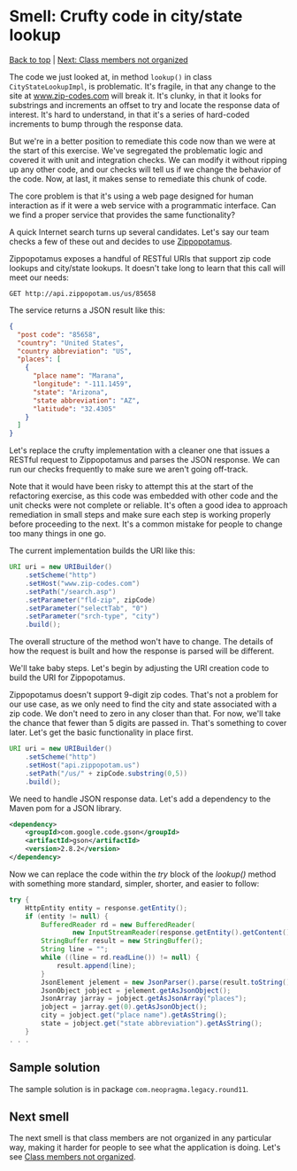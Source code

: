# Smell: Crufty code in city/state lookup

[Back to top](notes.md) | [Next: Class members not organized](notes-organization.md)

The code we just looked at, in method ```lookup()``` in class ```CityStateLookupImpl```, is problematic. It's fragile, in that any change to the site at www.zip-codes.com will break it. It's clunky, in that it looks for substrings and increments an offset to try and locate the response data of interest. It's hard to understand, in that it's a series of hard-coded increments to bump through the response data. 

But we're in a better position to remediate this code now than we were at the start of this exercise. We've segregated the problematic logic and covered it with unit and integration checks. We can modify it without ripping up any other code, and our checks will tell us if we change the behavior of the code. Now, at last, it makes sense to remediate this chunk of code. 

The core problem is that it's using a web page designed for human interaction as if it were a web service with a programmatic interface. Can we find a proper service that provides the same functionality?

A quick Internet search turns up several candidates. Let's say our team checks a few of these out and decides to use [Zippopotamus](http://www.zippopotam.us).

Zippopotamus exposes a handful of RESTful URIs that support zip code lookups and city/state lookups. It doesn't take long to learn that this call will meet our needs:

```
GET http://api.zippopotam.us/us/85658
```

The service returns a JSON result like this:

```json
{
  "post code": "85658", 
  "country": "United States", 
  "country abbreviation": "US", 
  "places": [
    {
      "place name": "Marana", 
      "longitude": "-111.1459", 
      "state": "Arizona", 
      "state abbreviation": "AZ", 
      "latitude": "32.4305"
    }
  ]
}
```

Let's replace the crufty implementation with a cleaner one that issues a RESTful request to Zippopotamus and parses the JSON response. We can run our checks frequently to make sure we aren't going off-track. 

Note that it would have been risky to attempt this at the start of the refactoring exercise, as this code was embedded with other code and the unit checks were not complete or reliable. It's often a good idea to approach remediation in small steps and make sure each step is working properly before proceeding to the next. It's a common mistake for people to change too many things in one go. 

The current implementation builds the URI like this:

```java
URI uri = new URIBuilder()
    .setScheme("http")
    .setHost("www.zip-codes.com")
    .setPath("/search.asp")
    .setParameter("fld-zip", zipCode)
    .setParameter("selectTab", "0")
    .setParameter("srch-type", "city")
    .build();
```

The overall structure of the method won't have to change. The details of how the request is built and how the response is parsed will be different.

We'll take baby steps. Let's begin by adjusting the URI creation code to build the URI for Zippopotamus. 

Zippopotamus doesn't support 9-digit zip codes. That's not a problem for our use case, as we only need to find the city and state associated with a zip code. We don't need to zero in any closer than that. For now, we'll take the chance that fewer than 5 digits are passed in. That's something to cover later. Let's get the basic functionality in place first. 

```java
URI uri = new URIBuilder()
    .setScheme("http")
    .setHost("api.zippopotam.us")
    .setPath("/us/" + zipCode.substring(0,5))
    .build();
```

We need to handle JSON response data. Let's add a dependency to the Maven pom for a JSON library.

```xml
<dependency>
    <groupId>com.google.code.gson</groupId>
    <artifactId>gson</artifactId>
    <version>2.8.2</version>
</dependency>
```

Now we can replace the code within the _try_ block of the _lookup()_ method with something more standard, simpler, shorter, and easier to follow:

```java
try {
    HttpEntity entity = response.getEntity();
    if (entity != null) {
        BufferedReader rd = new BufferedReader(
                new InputStreamReader(response.getEntity().getContent()));
        StringBuffer result = new StringBuffer();
        String line = "";
        while ((line = rd.readLine()) != null) {
            result.append(line);
        }
        JsonElement jelement = new JsonParser().parse(result.toString());
        JsonObject jobject = jelement.getAsJsonObject();
        JsonArray jarray = jobject.getAsJsonArray("places");
        jobject = jarray.get(0).getAsJsonObject();
        city = jobject.get("place name").getAsString();
        state = jobject.get("state abbreviation").getAsString();
    }
. . .    
```

## Sample solution

The sample solution is in package ```com.neopragma.legacy.round11```.

## Next smell

The next smell is that class members are not organized in any particular way, making it harder for people to see what the application is doing. Let's see [Class members not organized](notes-organization.md).

